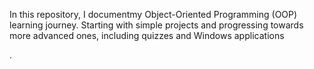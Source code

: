 In this repository, I documentmy  Object-Oriented Programming (OOP) learning journey. Starting with simple projects and progressing towards more advanced ones, including quizzes and Windows applications
 



.

